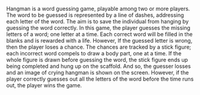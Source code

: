 Hangman is a word guessing game, playable among two or more players. 
The word to be guessed is represented by a line of dashes, addressing each letter of the word. 
The aim is to save the individual from hanging by guessing the word correctly. 
In this game, the player guesses the missing letters of a word; one letter at a time. 
Each correct word will be filled in the blanks and is rewarded with a life. 
However, If the guessed letter is wrong, then the player loses a chance. 
The chances are tracked by a stick figure; each incorrect word compels to draw a body part, one at a time.
If the whole figure is drawn before guessing the word, the stick figure ends up being completed and hung up on the scaffold.
And so, the guesser losses and an image of crying hangman is shown on the screen. 
However, if the player correctly guesses out all the letters of the word before the time runs out, the player wins the game.
